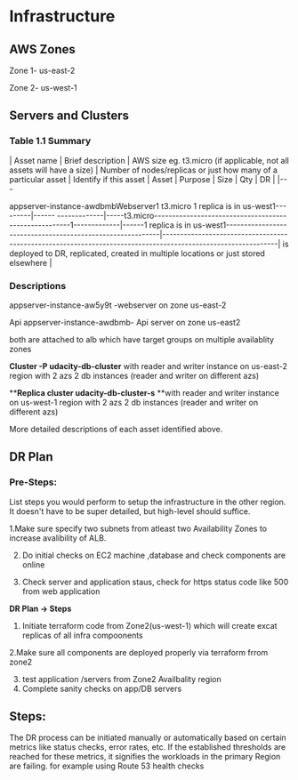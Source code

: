 # Infrastructure

## AWS Zones
Zone 1-
us-east-2


Zone 2-
us-west-1

## Servers and Clusters

### Table 1.1 Summary

| Asset name | Brief description | AWS size eg. t3.micro (if applicable, not all assets will have a size) | Number of nodes/replicas or just how many of a particular asset | Identify if this asset
| Asset      | Purpose           | Size                                                                   | Qty                                                             | DR                                                                                                           |
|---

appserver-instance-awdbmbWebserver1  t3.micro  1 replica is in us-west1---------|------ -------------|-----t3.micro------------------------------------------------------1-------------|------1 replica is in us-west1-----------------------------------------------------------|--------------------------------------------------------------------------------------------------------------|
 is deployed to DR, replicated, created in multiple locations or just stored elsewhere |


### Descriptions

appserver-instance-aw5y9t  -webserver on zone us-east-2


Api  appserver-instance-awdbmb- Api server on zone us-east2  


both are attached to alb which have target groups on multiple availablity zones

**Cluster -P  udacity-db-cluster** with reader and writer instance on us-east-2 region with 2 azs
           2 db instances (reader and writer on different azs)

 ****Replica cluster udacity-db-cluster-s** **with reader and writer instance on us-west-1 region with 2 azs
 2 db instances (reader and writer on different azs)

More detailed descriptions of each asset identified above.

## DR Plan
### Pre-Steps:
List steps you would perform to setup the infrastructure in the other region. It doesn't have to be super detailed, but high-level should suffice.

1.Make sure specify two subnets from atleast two Availability Zones to increase avalibility of ALB.

2. Do initial checks on EC2 machine ,database and check components are online

   
4. Check server and application staus, check for https status code like 500 from web application

**DR Plan -> Steps**
1. Initiate terraform code from Zone2(us-west-1) which will create excat replicas of all infra compoonents
   
2.Make sure all components are deployed properly via terraform frrom zone2

3. test application /servers from Zone2 Availbality region
4. Complete sanity checks on app/DB servers

## Steps:
The DR process can be initiated manually or automatically based on certain metrics like status checks, error rates, etc. If the established thresholds are reached for these metrics, it signifies the workloads in the primary Region are failing. for example using  Route 53 health checks 
